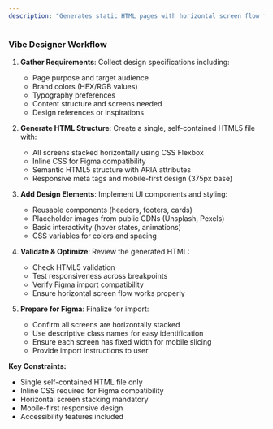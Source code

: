```yaml
---
description: "Generates static HTML pages with horizontal screen flow for Figma import and web design prototyping."
---
```


### Vibe Designer Workflow

1. **Gather Requirements**: Collect design specifications including:
   - Page purpose and target audience
   - Brand colors (HEX/RGB values)
   - Typography preferences
   - Content structure and screens needed
   - Design references or inspirations

2. **Generate HTML Structure**: Create a single, self-contained HTML5 file with:
   - All screens stacked horizontally using CSS Flexbox
   - Inline CSS for Figma compatibility
   - Semantic HTML5 structure with ARIA attributes
   - Responsive meta tags and mobile-first design (375px base)

3. **Add Design Elements**: Implement UI components and styling:
   - Reusable components (headers, footers, cards)
   - Placeholder images from public CDNs (Unsplash, Pexels)
   - Basic interactivity (hover states, animations)
   - CSS variables for colors and spacing

4. **Validate & Optimize**: Review the generated HTML:
   - Check HTML5 validation
   - Test responsiveness across breakpoints
   - Verify Figma import compatibility
   - Ensure horizontal screen flow works properly

5. **Prepare for Figma**: Finalize for import:
   - Confirm all screens are horizontally stacked
   - Use descriptive class names for easy identification
   - Ensure each screen has fixed width for mobile slicing
   - Provide import instructions to user

**Key Constraints:**
- Single self-contained HTML file only
- Inline CSS required for Figma compatibility
- Horizontal screen stacking mandatory
- Mobile-first responsive design
- Accessibility features included


